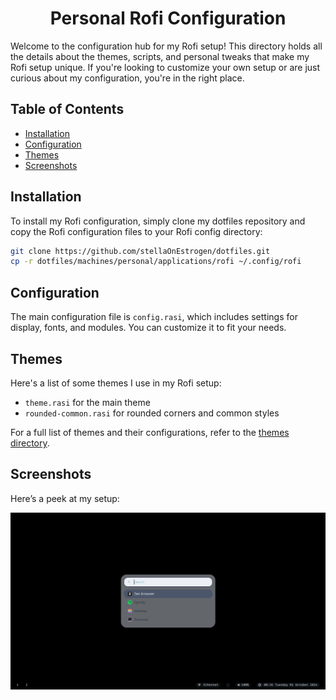 <h1 align="center">Personal Rofi Configuration</h1>

Welcome to the configuration hub for my Rofi setup! This directory holds all the details about the themes, scripts, and personal tweaks that make my Rofi setup unique. If you're looking to customize your own setup or are just curious about my configuration, you're in the right place.

## Table of Contents
- [Installation](#installation)
- [Configuration](#configuration)
- [Themes](#themes)
- [Screenshots](#screenshots)

## Installation

To install my Rofi configuration, simply clone my dotfiles repository and copy the Rofi configuration files to your Rofi config directory:

```bash
git clone https://github.com/stellaOnEstrogen/dotfiles.git
cp -r dotfiles/machines/personal/applications/rofi ~/.config/rofi
```

## Configuration

The main configuration file is `config.rasi`, which includes settings for display, fonts, and modules. You can customize it to fit your needs.

## Themes

Here's a list of some themes I use in my Rofi setup:

- `theme.rasi` for the main theme
- `rounded-common.rasi` for rounded corners and common styles

For a full list of themes and their configurations, refer to the [themes directory](./themes).

## Screenshots

Here’s a peek at my setup:

![Main](../../assets/rofi/image.png)